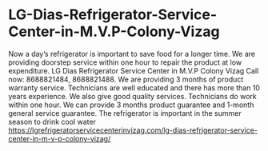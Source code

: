 # LG-Dias-Refrigerator-Service-Center-in-M.V.P-Colony-Vizag
Now a day’s refrigerator is important to save food for a longer time. We are providing doorstep service within one hour to repair the product at low expenditure. LG Dias Refrigerator Service Center in M.V.P Colony Vizag Call now: 8688821484, 8688821488. We are providing 3 months of product warranty service. Technicians are well educated and there has more than 10 years experience. We also give good quality services. Technicians do work within one hour. We can provide 3 months product guarantee and 1-month general service guarantee. The refrigerator is important in the summer season to drink cool water https://lgrefrigeratorservicecenterinvizag.com/lg-dias-refrigerator-service-center-in-m-v-p-colony-vizag/
